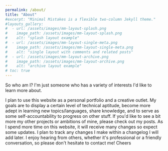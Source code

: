 ```yaml
---
permalink: /about/
title: "About"
#excerpt: "Minimal Mistakes is a flexible two-column Jekyll theme."
#layouts_gallery:
#  - url: /assets/images/mm-layout-splash.png
#    image_path: /assets/images/mm-layout-splash.png
#    alt: "splash layout example"
#  - url: /assets/images/mm-layout-single-meta.png
#    image_path: /assets/images/mm-layout-single-meta.png
#    alt: "single layout with comments and related posts"
#  - url: /assets/images/mm-layout-archive.png
#    image_path: /assets/images/mm-layout-archive.png
#    alt: "archive layout example"
# toc: true
---
```


So who am I? I'm just someone who has a variety of interests I'd like to learn more about.

I plan to use this website as a personal portfolio and a creative outlet. My goals are to display a certain level of technical aptitude, become more adept in learning new topics/languages, share knowledge, and to serve as some self-accountability to progress on other stuff. If you'd like to see a bit more my other projects or ambitions of mine, please check out my posts. As I spend more time on this website, it will receive many changes so expect some updates. I plan to track any changes I make within a changelog I will add later. I enjoy hearing from others, whether it's professional or a friendly conversation, so please don't hesitate to contact me! Cheers
